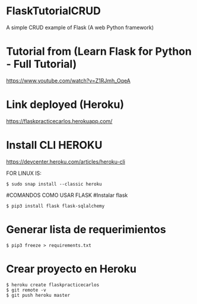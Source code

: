 # FlaskTutorialCRUD
A simple CRUD example of Flask (A web Python framework)
# Tutorial from (Learn Flask for Python - Full Tutorial)
https://www.youtube.com/watch?v=Z1RJmh_OqeA
# Link deployed (Heroku)
https://flaskpracticecarlos.herokuapp.com/

# Install CLI HEROKU
https://devcenter.heroku.com/articles/heroku-cli

FOR LINUX IS:
	
	$ sudo snap install --classic heroku

#COMANDOS COMO USAR FLASK
#Instalar flask

	$ pip3 install flask flask-sqlalchemy
  
# Generar lista de requerimientos
	$ pip3 freeze > requirements.txt

# Crear proyecto en Heroku 
	$ heroku create flaskpracticecarlos
	$ git remote -v
	$ git push heroku master
